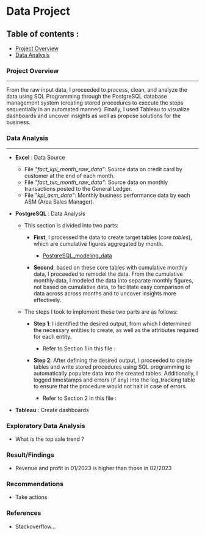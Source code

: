 # Data Project
## Table of contents :
- [Project Overview](#project-overview)
- [Data Analysis](#data-analysis)


### Project Overview
--- 
From the raw input data, I proceeded to process, clean, and analyze the data using SQL Programming through the PostgreSQL database       management system (creating stored procedures to execute the steps sequentially in an automated manner). Finally, I used Tableau to      visualize dashboards and uncover insights as well as propose solutions for the business.

### Data Analysis
---
- **Excel** : Data Source
  - File *"fact_kpi_month_raw_data"*: Source data on credit card by customer at the end of each month.
  - File *"fact_txn_month_raw_data"*: Source data on monthly transactions posted to the General Ledger.
  - File *"kpi_asm_data"*: Monthly business performance data by each ASM (Area Sales Manager).
    
- **PostgreSQL** : Data Analysis
  - This section is divided into two parts:
    - **First**, I processed the data to create target tables (*core tables*), which are cumulative figures aggregated by month.
      - [PostgreSQL_modeling_data](#PostgreSQL_modeling_data.docx)
        
    - **Second**, based on these core tables with cumulative monthly data, I proceeded to remodel the data. From the cumulative monthly        data, I modeled the data into separate monthly figures, not based on cumulative data, to facilitate easy comparison of data across
      across months and to uncover insights more effectively.
      
  - The steps I took to implement these two parts are as follows:
    - **Step 1**: I identified the desired output, from which I determined the necessary entities to create, as well as the attributes         required for each entity.

        - Refer to Section 1 in this file :
          
    - **Step 2**: After defining the desired output, I proceeded to create tables and write stored procedures using SQL programming to         automatically populate data into the created tables. Additionally, I logged timestamps and errors (if any) into the log_tracking         table to ensure that the procedure would not halt in case of errors.

        - Refer to Section 2 in this file :
          
- **Tableau** : Create dashboards


### Exploratory Data Analysis 
- What is the top sale trend ?

### Result/Findings
- Revenue and profit in 01/2023 is higher than those in 02/2023

### Recommendations 
- Take actions


### References 
- Stackoverflow...


